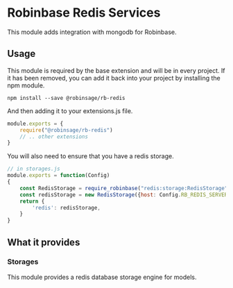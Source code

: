 # Robinbase Redis Services

This module adds integration with mongodb for Robinbase.

## Usage

This module is required by the base extension and will be in every project.
If it has been removed, you can add it back into your project by installing the npm module.

```
npm install --save @robinsage/rb-redis
```

And then adding it to your extensions.js file.

```javascript
module.exports = {
    require("@robinsage/rb-redis")
    // .. other extensions
}
```

You will also need to ensure that you have a redis storage.

```javascript
// in storages.js
module.exports = function(Config)
{
    const RedisStorage = require_robinbase("redis:storage:RedisStorage");
    const redisStorage = new RedisStorage({host: Config.RB_REDIS_SERVER, port: Config.RB_REDIS_PORT, prefix: Config.RB_REDIS_PREFIX});
    return {
        'redis': redisStorage,
    }
}
```

## What it provides

### Storages

This module provides a redis database storage engine for models.